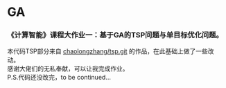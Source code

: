 # GA
### 《计算智能》课程大作业一：基于GA的TSP问题与单目标优化问题。<br>
本代码TSP部分来自 [chaolongzhang/tsp.git](https://github.com/chaolongzhang/tsp.git) 的作品，在此基础上做了一些改动。<br>
感谢大佬们的无私奉献，可以让我完成作业。<br>
P.S.代码还没改完，to be continued...
